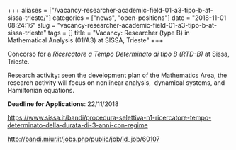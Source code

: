 +++
aliases = ["/vacancy-researcher-academic-field-01-a3-tipo-b-at-sissa-trieste/"]
categories = ["news", "open-positions"]
date = "2018-11-01 08:24:16"
slug = "vacancy-researcher-academic-field-01-a3-tipo-b-at-sissa-trieste"
tags = []
title = "Vacancy: Researcher (type B) in Mathematical Analysis (01/A3) at SISSA, Trieste"
+++

Concorso for a *Ricercatore a Tempo Determinato di tipo B (RTD-B)* at
Sissa, Trieste.

Research activity: seen the development plan of the Mathematics Area,
the research activity will focus on nonlinear analysis,  dynamical
systems, and Hamiltonian equations.

**Deadline for Applications**: 22/11/2018

<https://www.sissa.it/bandi/procedura-selettiva-n1-ricercatore-tempo-determinato-della-durata-di-3-anni-con-regime>

<http://bandi.miur.it/jobs.php/public/job/id_job/60107>
